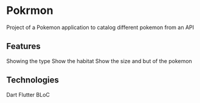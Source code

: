 # Pokrmon 

Project of a Pokemon application to catalog different pokemon from an API

## Features 

  Showing the type 
  Show the habitat 
  Show the size and but of the pokemon
  
## Technologies

  Dart 
  Flutter 
  BLoC
